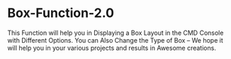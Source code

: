 # Box-Function-2.0
This Function will help you in Displaying a Box Layout in the CMD Console with Different Options. You can Also Change the Type of Box – We hope it will help you in your various projects and results in Awesome creations.
